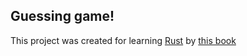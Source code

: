 ## Guessing game!
This project was created for learning [Rust](https://www.rust-lang.org) by [this book](https://doc.rust-lang.org/book/ch02-00-guessing-game-tutorial.html)
